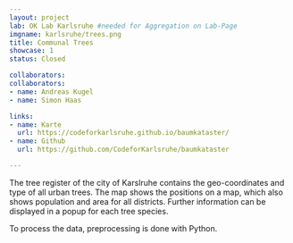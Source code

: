 ```yaml
---
layout: project
lab: OK Lab Karlsruhe #needed for Aggregation on Lab-Page
imgname: karlsruhe/trees.png
title: Communal Trees
showcase: 1
status: Closed

collaborators:
collaborators:
- name: Andreas Kugel
- name: Simon Haas

links:
- name: Karte
  url: https://codeforkarlsruhe.github.io/baumkataster/
- name: Github
  url: https://github.com/CodeforKarlsruhe/baumkataster

---
```


The tree register of the city of Karslruhe contains the geo-coordinates and type of all urban trees. The map shows the positions on a map, which also shows population and area for all districts. Further information can be displayed in a popup for each tree species.

To process the data, preprocessing is done with Python.

